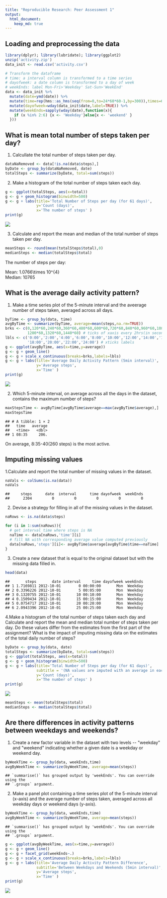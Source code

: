 ```yaml
---
title: "Reproducible Research: Peer Assessment 1"
output: 
  html_document:
    keep_md: true
---
```




## Loading and preprocessing the data  


```r
library(dplyr); library(lubridate); library(ggplot2)
unzip('activity.zip')
data_init <- read.csv('activity.csv')

# Transform the dataframe 
# time: a interval column is transformed to a time series
# dayofweek: a date column is transformed to a day of week
# weekEnds: label Mon-Fri>'Weekday' Sat-Sun>'WeekEnd'
data <- data_init %>%
  mutate(date=ymd(date)) %>%
  mutate(time=rep(hms::as_hms(seq(from=0,to=24*60*60-1,by=300)),times=61)) %>%
  mutate(dayofweek=wday(data_init$date,label=TRUE)) %>%
  mutate(weekEnds=sapply(wday(date),function(x){
    if (x %in% 2:6) {x <- 'Weekday'}else{x <- 'weekend' }        
  }))
```

## What is mean total number of steps taken per day?
1. Calcullate the total number of steps taken per day.  

```r
dataNaRemoved <- data[!is.na(data$steps),]
byDate <- group_by(dataNaRemoved, date)
totalSteps <- summarize(byDate, total=sum(steps))
```

2. Make a histogram of the total number of steps taken each day.  

```r
g <- ggplot(totalSteps, aes(x=total))
g <- g + geom_histogram(binwidth=500)
g <- g + labs(title='Total Number of Steps per day (for 61 days)',
              y='Count (days)',
              x='The number of steps' )
print(g)
```

![](PA1_template_files/figure-html/mean_histogram-1.png)<!-- -->

3. Calculate and report the mean and median of the total number of steps taken per day.  

```r
meanSteps <- round(mean(totalSteps$total),0)  
medianSteps <- median(totalSteps$total)
```
The number of steps per day:  
  
Mean:   1.0766\times 10^{4}  
Median: 10765  

## What is the average daily activity pattern?
1. Make a time series plot of the 5-minute interval and the aveerage number of steps taken, averaged across all days.


```r
byTime <- group_by(data, time)
avgByTime <- summarize(byTime, average=mean(steps,na.rm=TRUE))
brks <- c(0,120*60,240*60,360*60,480*60,600*60,720*60,840*60,960*60,1080*60,
          1200*60,1320*60,1440*60) # ticks of xaxis every 2hrs(in seconds)
lbls <- c('0:00','2:00','4:00','6:00','8:00','10:00','12:00','14:00','16:00',
          '18:00','20:00','22:00','24:00') # xticks labels
g <- ggplot(avgByTime, aes(x=time,y=average))
g <- g + geom_line() 
g <- g + scale_x_continuous(breaks=brks,labels=lbls)
g <- g + labs(title='Average Daily Activity Pattern (5min interval)',
              y='Average steps',
              x='Time' )
print(g)
```

![](PA1_template_files/figure-html/dailyActivityPattern-1.png)<!-- -->

2. Which 5-minute interval, on average across all the days in the dataset, contains the maximum number of steps?  


```r
maxStepsTime <- avgByTime[avgByTime$average==max(avgByTime$average),]
maxStepsTime
```

```
## # A tibble: 1 × 2
##   time   average
##   <time>   <dbl>
## 1 08:35     206.
```
On average, 8:35-40(260 steps) is the most active.

## Imputing missing values
1.Calculate and report the total number of missing values in the dataset.  

```r
naVals <- colSums(is.na(data))
naVals
```

```
##     steps      date  interval      time dayofweek  weekEnds 
##      2304         0         0         0         0         0
```

2. Devise a strategy for filling in all of the missing values in the dataset.  


```r
naRows <- is.na(data$steps)

for (i in 1:sum(naRows)){
  # get interval time where steps is NA
  naTime <- data[naRows,'time'][i] 
  # fill NA with corresponding average value computed previously 
  data[naRows,'steps'][i]<- avgByTime$average[avgByTime$time==naTime]
}
```
3. Create a new dataset that is equal to the original dataset but with the missing data filled in.  


```r
head(data)
```

```
##       steps       date interval     time dayofweek weekEnds
## 1 1.7169811 2012-10-01        0 00:00:00       Mon  Weekday
## 2 0.3396226 2012-10-01        5 00:05:00       Mon  Weekday
## 3 0.1320755 2012-10-01       10 00:10:00       Mon  Weekday
## 4 0.1509434 2012-10-01       15 00:15:00       Mon  Weekday
## 5 0.0754717 2012-10-01       20 00:20:00       Mon  Weekday
## 6 2.0943396 2012-10-01       25 00:25:00       Mon  Weekday
```

4.Make a histogram of the total number of steps taken each day and Calculate and report the mean and median total number of steps taken per day. Do these values differ from the estimates from the first part of the assignment? What is the impact of imputing missing data on the estimates of the total daily number of steps?


```r
byDate <- group_by(data, date)
totalSteps <- summarize(byDate, total=sum(steps))
g <- ggplot(totalSteps, aes(x=total))
g <- g + geom_histogram(binwidth=500)
g <- g + labs(title='Total Number of Steps per day (for 61 days)',
              subtitle = '(NA values are imputed with an average in each interval)',
              y='Count (days)',
              x='The number of steps' )
print(g)
```

![](PA1_template_files/figure-html/newHistogram-1.png)<!-- -->

```r
meanSteps <- mean(totalSteps$total)
medianSteps <- median(totalSteps$total)
```


## Are there differences in activity patterns between weekdays and weekends?

1. Create a new factor variable in the dataset with two levels -- "weekday" and "weekend" indicating whether a given date is a weekday or weekend day.


```r
byWeekTime <- group_by(data, weekEnds,time)
avgByWeekTime <- summarize(byWeekTime, average=mean(steps))
```

```
## `summarise()` has grouped output by 'weekEnds'. You can override using the
## `.groups` argument.
```

2. Make a panel plot containing a time series plot of the 5-minute interval (x-axis) and the average number of steps taken, averaged across all weekday days or weekend days (y-axis).  

```r
byWeekTime <- group_by(data, weekEnds,time)
avgByWeekTime <- summarize(byWeekTime, average=mean(steps))
```

```
## `summarise()` has grouped output by 'weekEnds'. You can override using the
## `.groups` argument.
```

```r
g <- ggplot(avgByWeekTime, aes(x=time,y=average))
g <- g + geom_line() 
g <- g + facet_grid(weekEnds~.)
g <- g + scale_x_continuous(breaks=brks,labels=lbls)
g <- g + labs(title='Average Daily Activity Pattern Difference',
              subtitle='Between Weekdays and Weekends (5min interval)',
              y='Average steps',
              x='Time' )
print(g)
```

![](PA1_template_files/figure-html/panelPlot-1.png)<!-- -->
  
  
  
